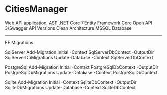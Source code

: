 # CitiesManager
Web API application, ASP .NET Core 7
Entity Framework Core
Open API 3/Swagger
API Versions
Clean Architecture
MSSQL Database




--------------------------------------------------------------------------------------------------
EF Migrations

SqlServer
Add-Migration Initial -Context SqlServerDbContext -OutputDir SqlServerDbMigrations
Update-Database -Context SqlServerDbContext

PostgreSql
Add-Migration Initial -Context PostgreSqlDbContext -OutputDir PostgreSqlDbMigrations
Update-Database -Context PostgreSqlDbContext

Sqlite
Add-Migration Initial -Context SqliteDbContext -OutputDir SqliteDbMigrations
Update-Database -Context SqliteDbContext